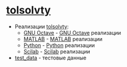 # [tolsolvty](http://www.nsc.ru/interval/)

* Реализации [tolsolvty](http://www.nsc.ru/interval/):
  * [GNU Octave](GNU%20Octave) - [GNU Octave](https://www.gnu.org/software/octave/) реализации
  * [MATLAB](MATLAB) - [MATLAB](https://www.mathworks.com/products/matlab.html) реализации
  * [Python](Python) - [Python](https://www.python.org) реализации
  * [Scilab](Scilab) - [Scilab](https://www.scilab.org) реализации
* [test_data](test_data) - тестовые данные
